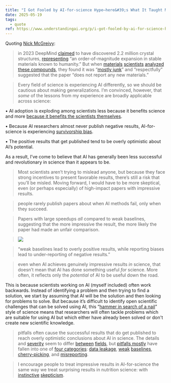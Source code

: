 ```yaml
---
title: "I Got Fooled by AI-for-science Hype—here&#39;s What It Taught Me"
date: 2025-05-19
tags:
  - quote
ref: https://www.understandingai.org/p/i-got-fooled-by-ai-for-science-hypeheres?r=5lwff8&amp;utm_medium=ios&amp;triedRedirect=true
---
```



Quoting [Nick McGreivy](https://www.understandingai.org/p/i-got-fooled-by-ai-for-science-hypeheres?r=5lwff8&amp;utm_medium=ios&amp;triedRedirect=true):

> in 2023 DeepMind [claimed](https://deepmind.google/discover/blog/millions-of-new-materials-discovered-with-deep-learning/) to have discovered 2.2 million crystal structures, [representing](https://www.nature.com/articles/s41586-023-06735-9) “an order-of-magnitude expansion in stable materials known to humanity.” But when [materials](https://x.com/Robert_Palgrave/status/1744383962913394758) [scientists](https://journals.aps.org/prxenergy/abstract/10.1103/PRXEnergy.3.011002) [analyzed these compounds](https://pubs.acs.org/doi/10.1021/acs.chemmater.4c00643), they found it was “[mostly junk](https://www.aisnakeoil.com/p/scientists-should-use-ai-as-a-tool)” and “respectfully” suggested that the paper “does not report any new materials.”

> Every field of science is experiencing AI differently, so we should be cautious about making generalizations. I’m convinced, however, that *some* of the lessons from my experience are broadly applicable across science:

•   AI adoption is exploding among scientists less because it benefits science and more [because it benefits the scientists themselves](https://arxiv.org/abs/2412.07727).
    
•   Because AI researchers almost never publish negative results, AI-for-science is experiencing [survivorship bias](https://en.wikipedia.org/wiki/Survivorship_bias).
    
•   The positive results that get published tend to be overly optimistic about AI’s potential.
    

As a result, I’ve come to believe that AI has generally been less successful and revolutionary in science than it appears to be.

> Most scientists aren’t trying to mislead anyone, but because they face strong incentives to present favorable results, there’s still a risk that you’ll be misled. Moving forward, I would have to be more skeptical, even (or perhaps especially) of high-impact papers with impressive results.

> people rarely publish papers about when AI methods fail, only when they succeed.

> Papers with large speedups *all* compared to weak baselines, suggesting that the more impressive the result, the more likely the paper had made an unfair comparison.

> ![](https://substackcdn.com/image/fetch/w_1456,c_limit,f_auto,q_auto:good,fl_progressive:steep/https%3A%2F%2Fsubstack-post-media.s3.amazonaws.com%2Fpublic%2Fimages%2F031e6fe4-c936-4846-8f81-0e0029d1042d_1300x700.png)

> “weak baselines lead to overly positive results, while reporting biases lead to under-reporting of negative results.”

> even when AI achieves genuinely impressive results *in* science, that doesn’t mean that AI has done something useful *for* science. More often, it reflects only the *potential* of AI to be useful down the road.

This is because scientists working on AI (myself included) often work backwards. Instead of identifying a problem and then trying to find a solution, we start by assuming that AI will be the solution and then looking for problems to solve. But because it’s difficult to identify open scientific challenges that can be solved using AI, this “[hammer in search of a nail](https://x.com/MilesCranmer/status/1879542350541635882)” style of science means that researchers will often tackle problems which are suitable for using AI but which either have already been solved or don&#39;t create new scientific knowledge.

> pitfalls often cause the successful results that do get published to reach overly optimistic conclusions about AI in science. The details and [severity](https://www.aisnakeoil.com/p/scientists-should-use-ai-as-a-tool) seem to differ [between](https://journals.aps.org/prxenergy/abstract/10.1103/PRXEnergy.3.011002) [fields](https://x.com/Robert_Palgrave/status/1744383962913394758), but [pitfalls mostly](https://www.nature.com/articles/d41586-019-02307-y#ref-CR2) have fallen into one of [four categories](https://arxiv.org/abs/2407.12220): [data leakage](https://reproducible.cs.princeton.edu/), [weak](https://journals.plos.org/plosone/article?id=10.1371/journal.pone.0184604) [baselines](https://x.com/tunguz/status/1853545690565058723), [cherry-picking](https://news.ycombinator.com/item?id=36231147), and [misreporting](https://pubs.acs.org/doi/10.1021/acs.chemmater.4c00643).

> I encourage people to treat impressive results in AI-for-science the same way we treat surprising results in nutrition science: with [instinctive](https://www.theatlantic.com/magazine/archive/2023/05/ice-cream-bad-for-you-health-study/673487/) [skepticism](https://www.cbsnews.com/news/how-the-chocolate-diet-hoax-fooled-millions/).
